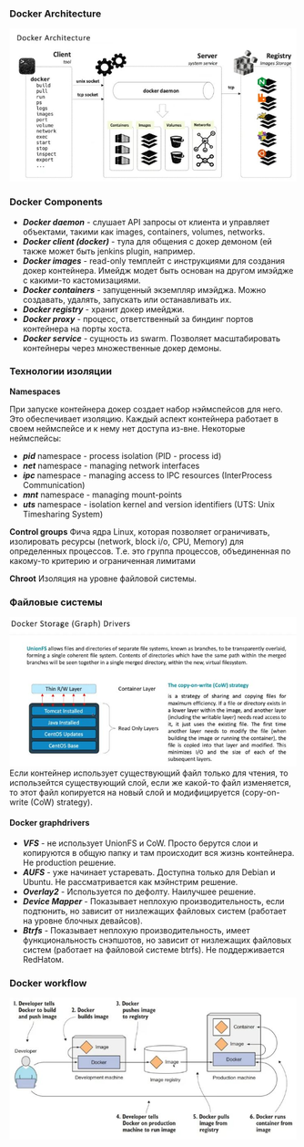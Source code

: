 ### Docker Architecture
![docker_architecture](pic/1.JPG)

### Docker Components
- ***Docker daemon*** - слушает API запросы от клиента и управляет объектами, такими как images, containers, volumes, networks. 
- ***Docker client (docker)*** - тула для общения с докер демоном (ей также может быть jenkins plugin, например. 
- ***Docker images*** - read-only темплейт с инструкциями для создания докер контейнера. Имейдж модет быть основан на другом имэйдже с какими-то кастомизациями. 
- ***Docker containers*** - запущенный экземпляр имэйджа. Можно создавать, удалять, запускать или останавливать их. 
- ***Docker registry*** - хранит докер имейджи. 
- ***Docker proxy*** - процесс, ответственный за биндинг портов контейнера на порты хоста. 
- ***Docker service*** - сущность из swarm. Позволяет масштабировать контейнеры через множественные докер демоны. 

### Технологии изоляции
 ****Namespaces****
 
При запуске контейнера докер создает набор нэймспейсов для него. Это обеспечивает изоляцию. Каждый аспект контейнера работает в своем неймспейсе и к нему нет доступа из-вне. 
Некоторые неймспейсы: 
- ***pid*** namespace - process isolation (PID - process id)
- ***net*** namespace - managing network interfaces
- ***ipc*** namespace - managing access to IPC resources (InterProcess Communication)
- ***mnt*** namespace - managing mount-points
- ***uts*** namespace - isolation kernel and version identifiers (UTS: Unix Timesharing System)

 ****Control groups****
Фича ядра Linux, которая позволяет ограничивать, изолировать ресурсы (network, block i/o, CPU, Memory) для определенных процессов. Т.е. это группа процессов, объединенная по какому-то критерию и ограниченная лимитами

 ****Chroot****
 Изоляция на уровне файловой системы.
 
### Файловые системы
![docker_architecture](pic/2.JPG)
Если контейнер использует существующий файл только для чтения, то использейтся существующий слой, если же какой-то файл изменяется,  
то этот файл копируется на новый слой и модифицируется (copy-on-write (CoW) strategy).

#### Docker graphdrivers
- ***VFS*** - не использует UnionFS и CoW. Просто берутся слои и копируются в общую папку и там происходит вся жизнь контейнера. Не production решение.
- ***AUFS*** - уже начинает устаревать. Доступна только для Debian и Ubuntu. Не рассматривается как мэйнстрим решение.
- ***Overlay2*** - Используется по дефолту. Наилучшее решение.
- ***Device Mapper*** - Показывает неплохую производительность, если подтюнить, но зависит от низлежащих файловых систем (работает на уровне блочных девайсов).
- ***Btrfs*** - Показывает неплохую производительность, имеет функциональность снэпшотов, но зависит от низлежащих файловых систем (работает на файловой системе btrfs). Не поддерживается RedHatом.

### Docker workflow
![docker_architecture](pic/4.JPG)
